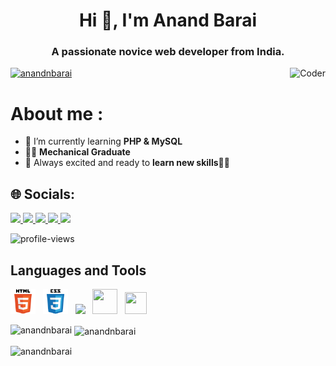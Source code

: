 <h1 align="center">Hi 👋, I'm Anand Barai</h1>
<h3 align="center">A passionate novice web developer from India.</h3>

<img align="right" alt="Coder" src="https://www.digitalsolutionservices.com/img/services/website1.gif">


<p align="left"> <a href="https://twitter.com/anandnbarai" target="blank"><img src="https://img.shields.io/twitter/follow/anandnbarai?logo=twitter&style=for-the-badge" alt="anandnbarai" /></a> </p>



# **About me** :

- 🌱 I’m currently learning **PHP & MySQL** <br>
- 👨‍🏭 **Mechanical Graduate** <br>
- 🤩 Always excited and ready to **learn new skills👨‍🎓**


## 🌐 Socials:

<a href="https://www.linkedin.com/in/anandnbarai">
  <img src="https://img.shields.io/badge/LinkedIn-0077B5?style=for-the-badge&logo=linkedin&logoColor=white"/> 
 </a> 
<a href="mailto:ab20892@gmail.com">
  <img src="https://img.shields.io/badge/Gmail-D14836?style=for-the-badge&logo=gmail&logoColor=white"/>
</a>
<a href="https://twitter.com/anandnbarai">
  <img src="https://img.shields.io/badge/Twitter-1DA1F2?style=for-the-badge&logo=twitter&logoColor=white"/>
</a>
<a href="https://www.instagram.com/barai_anand">
  <img src="https://img.shields.io/badge/Instagram-E4405F?style=for-the-badge&logo=instagram&logoColor=white"/>
</a>
<a href="https://www.facebook.com/anandnbarai">
  <img src="[https://img.shields.io/badge/Instagram-E4405F?style=for-the-badge&logo=instagram&logoColor=white](https://img.shields.io/badge/Facebook-%231877F2.svg?logo=Facebook&logoColor=white)" />
</a>
<br>
<p> <img src="https://gpvc.arturio.dev/anandnbarai" alt="profile-views"> </p>


## **Languages and Tools**<!-- https://github.com/Ileriayo/markdown-badges -->
<p>
<img src="https://raw.githubusercontent.com/devicons/devicon/master/icons/html5/html5-original-wordmark.svg" width="40px" height="40px">
&nbsp
<img src="https://raw.githubusercontent.com/devicons/devicon/master/icons/css3/css3-original-wordmark.svg" width="40px" height="40px">
&nbsp
<img src="https://cdn.jsdelivr.net/gh/devicons/devicon/icons/javascript/javascript-original.svg" width=40px heigth=50px >
&nbsp 
<img src="https://cdn.jsdelivr.net/gh/devicons/devicon/icons/github/github-original-wordmark.svg" width="40px" height="40px"> 
&nbsp
<img src ="https://cdn.jsdelivr.net/gh/devicons/devicon/icons/vscode/vscode-original-wordmark.svg" width="35px" height="35px">
</p>

<p><img align="left" src="https://github-readme-stats.vercel.app/api/top-langs?username=anandnbarai&show_icons=true&locale=en&layout=compact" alt="anandnbarai" /></p>

<p>&nbsp;<img align="center" src="https://github-readme-stats.vercel.app/api?username=anandnbarai&show_icons=true&locale=en" alt="anandnbarai" /></p>

<p><img align="center" src="https://github-readme-streak-stats.herokuapp.com/?user=anandnbarai&" alt="anandnbarai" /></p>
